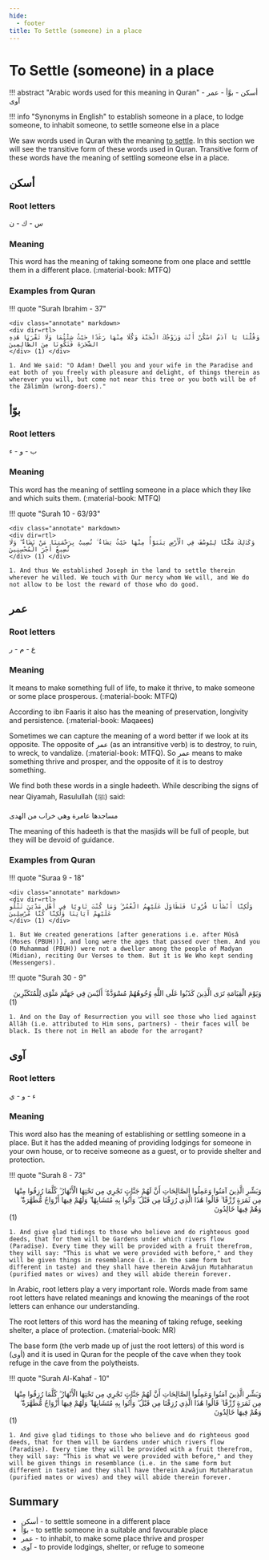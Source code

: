 ```yaml
---
hide:
  - footer
title: To Settle (someone) in a place
---
```


# To Settle (someone) in a place

!!! abstract "Arabic words used for this meaning in Quran"
    أسكن - بوَّأ - عمر - آوى 

!!! info "Synonyms in English"
    to establish someone in a place, to lodge someone, to inhabit someone, to settle someone else in a place

We saw words used in Quran with the meaning [to settle](../L/live.md). In this section we will see the transitive form of these words used in Quran. Transitive form of these words have the meaning of settling someone else in a place.

## أسكن
### Root letters
س - ك - ن

### Meaning
This word has the meaning of taking someone from one place and setttle them in a different place.  (:material-book: MTFQ)

### Examples from Quran

!!! quote "Surah Ibrahim - 37"

    <div class="annotate" markdown>
    <div dir=rtl>
    وَقُلْنَا يَا آدَمُ اسْكُنْ أَنْتَ وَزَوْجُكَ الْجَنَّةَ وَكُلَا مِنْهَا رَغَدًا حَيْثُ شِئْتُمَا وَلَا تَقْرَبَا هَٰذِهِ الشَّجَرَةَ فَتَكُونَا مِنَ الظَّالِمِينَ
    </div> (1) </div>

    1. And We said: "O Adam! Dwell you and your wife in the Paradise and eat both of you freely with pleasure and delight, of things therein as wherever you will, but come not near this tree or you both will be of the Zâlimûn (wrong-doers)."

## بوّأ 

### Root letters

ب - و - ء 

### Meaning

This word has the meaning of settling someone in a place which they like and which suits them. (:material-book: MTFQ)

!!! quote "Surah 10 - 63/93"

    <div class="annotate" markdown>
    <div dir=rtl>
    وَكَذَٰلِكَ مَكَّنَّا لِيُوسُفَ فِي الْأَرْضِ يَتَبَوَّأُ مِنْهَا حَيْثُ يَشَاءُ ۚ نُصِيبُ بِرَحْمَتِنَا مَنْ نَشَاءُ ۖ وَلَا نُضِيعُ أَجْرَ الْمُحْسِنِينَ  
    </div> (1) </div>
    
    1. And thus We established Joseph in the land to settle therein wherever he willed. We touch with Our mercy whom We will, and We do not allow to be lost the reward of those who do good.


## عمر

### Root letters

ع - م - ر

### Meaning

It means to make something full of life, to make it thrive, to make someone or some place prosperous. (:material-book: MTFQ)

According to ibn Faaris it also has the meaning of preservation, longivity and persistence. (:material-book: Maqaees)

Sometimes we can capture the meaning of a word better if we look at its opposite. The opposite of عمر (as an intransitive verb) is to destroy, to ruin, to wreck, to vandalize. (:material-book: MTFQ). So عمر means to make something thrive and prosper, and the opposite of it is to destroy something.

We find both these words in a single hadeeth. While describing the signs of near Qiyamah, Rasulullah (ﷺ) said:

مساجدها عامرة وهي خراب من الهدى

The meaning of this hadeeth is that the masjids will be full of people, but they will be devoid of guidance.

### Examples from Quran
 
!!! quote "Suraa 9 - 18"

    <div class="annotate" markdown>
    <div dir=rtl>
    وَلَٰكِنَّا أَنْشَأْنَا قُرُونًا فَتَطَاوَلَ عَلَيْهِمُ الْعُمُرُ ۚ وَمَا كُنْتَ ثَاوِيًا فِي أَهْلِ مَدْيَنَ تَتْلُو عَلَيْهِمْ آيَاتِنَا وَلَٰكِنَّا كُنَّا مُرْسِلِينَ   
    </div> (1) </div>

    1. But We created generations [after generations i.e. after Mûsâ (Moses (PBUH))], and long were the ages that passed over them. And you (O Muhammad (PBUH)) were not a dweller among the people of Madyan (Midian), reciting Our Verses to them. But it is We Who kept sending (Messengers).

!!! quote "Surah 30 - 9"
    <div class="annotate" markdown>
    <div dir=rtl>
    وَيَوْمَ الْقِيَامَةِ تَرَى الَّذِينَ كَذَبُوا عَلَى اللَّهِ وُجُوهُهُمْ مُسْوَدَّةٌ ۚ أَلَيْسَ فِي جَهَنَّمَ مَثْوًى لِلْمُتَكَبِّرِينَ   
    </div> (1) </div>

    1. And on the Day of Resurrection you will see those who lied against Allâh (i.e. attributed to Him sons, partners) - their faces will be black. Is there not in Hell an abode for the arrogant?


## آوى 

### Root letters

ء - و - ي

### Meaning

This word also has the meaning of establishing or settling someone in a place. But it has the added meaning of providing lodgings for someone in your own house, or to receive someone as a guest, or to provide shelter and protection.

!!! quote "Surah 8 - 73"
    <div class="annotate" markdown>
    <div dir=rtl>
    وَبَشِّرِ الَّذِينَ آمَنُوا وَعَمِلُوا الصَّالِحَاتِ أَنَّ لَهُمْ جَنَّاتٍ تَجْرِي مِن تَحْتِهَا الْأَنْهَارُ ۖ كُلَّمَا رُزِقُوا مِنْهَا مِن ثَمَرَةٍ رِّزْقًا ۙ قَالُوا هَٰذَا الَّذِي رُزِقْنَا مِن قَبْلُ ۖ وَأُتُوا بِهِ مُتَشَابِهًا ۖ وَلَهُمْ فِيهَا أَزْوَاجٌ مُّطَهَّرَةٌ ۖ وَهُمْ فِيهَا خَالِدُونَ 
    </div> (1) </div>

    1. And give glad tidings to those who believe and do righteous good deeds, that for them will be Gardens under which rivers flow (Paradise). Every time they will be provided with a fruit therefrom, they will say: "This is what we were provided with before," and they will be given things in resemblance (i.e. in the same form but different in taste) and they shall have therein Azwâjun Mutahharatun (purified mates or wives) and they will abide therein forever.

In Arabic, root letters play a very important role. Words made from same root letters have related meanings and knowing the meanings of the root letters can enhance our understanding.

The root letters of this word has the meaning of taking refuge, seeking shelter, a place of protection. (:material-book: MR)

The base form (the verb made up of just the root letters) of this word is (أوى) and it is used in Quran for the people of the cave when they took refuge in the cave from the polytheists.

!!! quote "Surah Al-Kahaf - 10"
    <div class="annotate" markdown>
    <div dir=rtl>
    وَبَشِّرِ الَّذِينَ آمَنُوا وَعَمِلُوا الصَّالِحَاتِ أَنَّ لَهُمْ جَنَّاتٍ تَجْرِي مِن تَحْتِهَا الْأَنْهَارُ ۖ كُلَّمَا رُزِقُوا مِنْهَا مِن ثَمَرَةٍ رِّزْقًا ۙ قَالُوا هَٰذَا الَّذِي رُزِقْنَا مِن قَبْلُ ۖ وَأُتُوا بِهِ مُتَشَابِهًا ۖ وَلَهُمْ فِيهَا أَزْوَاجٌ مُّطَهَّرَةٌ ۖ وَهُمْ فِيهَا خَالِدُونَ 
    </div> (1) </div>

    1. And give glad tidings to those who believe and do righteous good deeds, that for them will be Gardens under which rivers flow (Paradise). Every time they will be provided with a fruit therefrom, they will say: "This is what we were provided with before," and they will be given things in resemblance (i.e. in the same form but different in taste) and they shall have therein Azwâjun Mutahharatun (purified mates or wives) and they will abide therein forever.


## Summary

- أسكن - to setttle someone in a different place
- بوّأ - to settle someone in a suitable and favourable place
- عمر - to inhabit, to make some place thrive and prosper
- آوى - to provide lodgings, shelter, or refuge to someone
